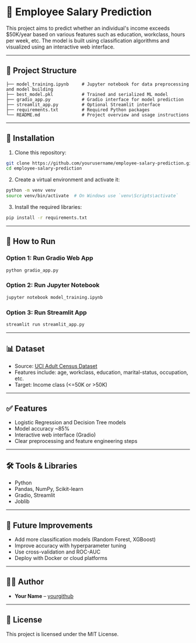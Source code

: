 # 🧠 Employee Salary Prediction

This project aims to predict whether an individual's income exceeds $50K/year based on various features such as education, workclass, hours per week, etc. The model is built using classification algorithms and visualized using an interactive web interface.

---

## 📁 Project Structure

```
├── model_training.ipynb     # Jupyter notebook for data preprocessing and model building
├── best_model.pkl           # Trained and serialized ML model
├── gradio_app.py            # Gradio interface for model prediction
├── streamlit_app.py         # Optional Streamlit interface
├── requirements.txt         # Required Python packages
└── README.md                # Project overview and usage instructions
```

---

## 🔧 Installation

1. Clone this repository:
```bash
git clone https://github.com/yourusername/employee-salary-prediction.git
cd employee-salary-prediction
```

2. Create a virtual environment and activate it:
```bash
python -m venv venv
source venv/bin/activate  # On Windows use `venv\Scripts\activate`
```

3. Install the required libraries:
```bash
pip install -r requirements.txt
```

---

## 🚀 How to Run

### Option 1: Run Gradio Web App
```bash
python gradio_app.py
```

### Option 2: Run Jupyter Notebook
```bash
jupyter notebook model_training.ipynb
```

### Option 3: Run Streamlit App
```bash
streamlit run streamlit_app.py
```

---

## 📊 Dataset

- Source: [UCI Adult Census Dataset](https://archive.ics.uci.edu/ml/datasets/adult)
- Features include: age, workclass, education, marital-status, occupation, etc.
- Target: Income class (<=50K or >50K)

---

## ✅ Features

- Logistic Regression and Decision Tree models
- Model accuracy ~85%
- Interactive web interface (Gradio)
- Clear preprocessing and feature engineering steps

---

## 🛠️ Tools & Libraries

- Python
- Pandas, NumPy, Scikit-learn
- Gradio, Streamlit
- Joblib

---

## 🤖 Future Improvements

- Add more classification models (Random Forest, XGBoost)
- Improve accuracy with hyperparameter tuning
- Use cross-validation and ROC-AUC
- Deploy with Docker or cloud platforms

---

## 🧑‍💻 Author

- **Your Name** – [yourgithub](https://github.com/yourusername)

---

## 📄 License

This project is licensed under the MIT License.
